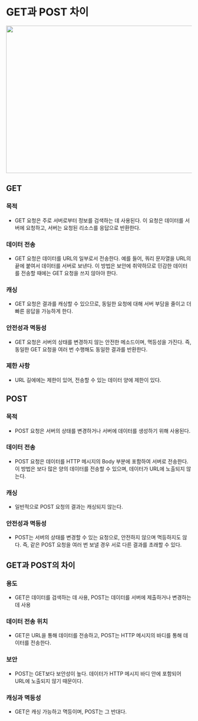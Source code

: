 # GET과 POST 차이
<img src="https://github.com/jinsupark4255/FE-TechInterview/assets/116702892/698007e5-b5d5-405d-927c-5218b6c673b6" width="700" height="400">

## GET
### 목적
- GET 요청은 주로 서버로부터 정보를 검색하는 데 사용된다. 이 요청은 데이터를 서버에 요청하고, 서버는 요청된 리소스를 응답으로 반환한다.
### 데이터 전송
- GET 요청은 데이터를 URL의 일부로서 전송한다. 예를 들어, 쿼리 문자열을 URL의 끝에 붙여서 데이터를 서버로 보낸다. 이 방법은 보안에 취약하므로 민감한 데이터를 전송할 때에는 GET 요청을 쓰지 않아야 한다.
### 캐싱
- GET 요청은 결과를 캐싱할 수 있으므로, 동일한 요청에 대해 서버 부담을 줄이고 더 빠른 응답을 가능하게 한다.
### 안전성과 멱등성
- GET 요청은 서버의 상태를 변경하지 않는 안전한 메소드이며, 멱등성을 가진다. 즉, 동일한 GET 요청을 여러 번 수행해도 동일한 결과를 반환한다.
### 제한 사항
- URL 길에에는 제한이 있어, 전송할 수 있는 데이터 양에 제한이 있다.

## POST
### 목적
- POST 요청은 서버의 상태를 변경하거나 서버에 데이터를 생성하기 위해 사용된다.
### 데이터 전송
- POST 요청은 데이터를 HTTP 메시지의 Body 부분에 포함하여 서버로 전송한다. 이 방법은 보다 많은 양의 데이터를 전송할 수 있으며, 데이터가 URL에 노출되지 않는다.
### 캐싱
- 일반적으로 POST 요청의 결과는 캐싱되지 않는다.
### 안전성과 멱등성
- POST는 서버의 상태를 변경할 수 있는 요청으로, 안전하지 않으며 멱등하지도 않다. 즉, 같은 POST 요청을 여러 번 보낼 경우 서로 다른 결과를 초래할 수 있다.

## GET과 POST의 차이
### 용도
- GET은 데이터를 검색하는 데 사용, POST는 데이터를 서버에 제출하거나 변경하는데 사용
### 데이터 전송 위치
- GET은 URL을 통해 데이터를 전송하고, POST는 HTTP 메시지의 바디를 통해 데이터를 전송한다.
### 보안
- POST는 GET보다 보안성이 높다. 데이터가 HTTP 메시지 바디 안에 포함되어 URL에 노출되지 않기 때문이다.
### 캐싱과 멱등성
- GET은 캐싱 가능하고 멱등이며, POST는 그 반대다.
